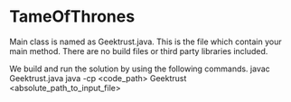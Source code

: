 # TameOfThrones
Main class is named as Geektrust.java. This is the file which contain your main method. There are no build files or third party
libraries included.


We build and run the solution by using the following commands. 
javac Geektrust.java
java -cp <code_path> Geektrust <absolute_path_to_input_file>
